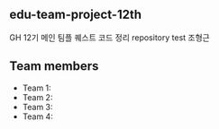 ## edu-team-project-12th
GH 12기 메인 팀플 퀘스트 코드 정리 repository test 조형근

## Team members
- Team 1:
- Team 2: 
- Team 3: 
- Team 4: 
